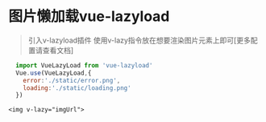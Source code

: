 # 图片懒加载vue-lazyload
> 引入v-lazyload插件  使用v-lazy指令放在想要渲染图片元素上即可[更多配置请查看文档]
```javascript
  import VueLazyLoad from 'vue-lazyload'
  Vue.use(VueLazyLoad,{
    error:'./static/error.png',
    loading:'./static/loading.png'
  })
```
`<img v-lazy="imgUrl">`